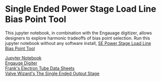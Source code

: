 # Single Ended Power Stage Load Line Bias Point Tool

This jupyter notebook, in combination with the Engauage digitizer, allows designers to explore harmonic tradeoffs of bias point selection. Run this jupyter notebook without any software install, [SE Power Stage Load Line Bias Point Tool](https://mybinder.org/v2/gh/holla2040/valvestudio/master)

[Jupyter Notebook](https://jupyter.org/)<br>
[Engauge Digiter](https://markummitchell.github.io/engauge-digitizer/)<br>
[Frank's Electron Tube Data Sheets](https://frank.pocnet.net/)<br>
[Valve Wizard's The Single Ended Output Stage](http://www.valvewizard.co.uk/se.html)<br>





